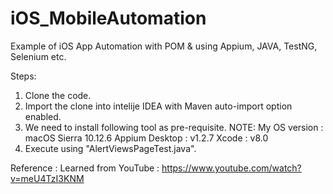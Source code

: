 # iOS_MobileAutomation

Example of iOS App Automation with POM & using Appium, JAVA, TestNG, Selenium etc.

Steps:

1. Clone the code.
2. Import the clone into intelije IDEA with Maven auto-import option enabled.
3. We need to install following tool as pre-requisite.
    NOTE: My OS version : macOS Sierra 10.12.6 
      Appium Desktop : v1.2.7
      Xcode : v8.0
4. Execute using "AlertViewsPageTest.java".

Reference :
  Learned from YouTube : https://www.youtube.com/watch?v=meU4TzI3KNM
    
